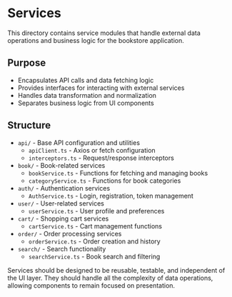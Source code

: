 # Services

This directory contains service modules that handle external data operations and business logic for the bookstore application.

## Purpose
- Encapsulates API calls and data fetching logic
- Provides interfaces for interacting with external services
- Handles data transformation and normalization
- Separates business logic from UI components

## Structure
- `api/` - Base API configuration and utilities
  - `apiClient.ts` - Axios or fetch configuration
  - `interceptors.ts` - Request/response interceptors
- `book/` - Book-related services
  - `bookService.ts` - Functions for fetching and managing books
  - `categoryService.ts` - Functions for book categories
- `auth/` - Authentication services
  - `AuthService.ts` - Login, registration, token management
- `user/` - User-related services
  - `userService.ts` - User profile and preferences
- `cart/` - Shopping cart services
  - `cartService.ts` - Cart management functions
- `order/` - Order processing services
  - `orderService.ts` - Order creation and history
- `search/` - Search functionality
  - `searchService.ts` - Book search and filtering

Services should be designed to be reusable, testable, and independent of the UI layer. They should handle all the complexity of data operations, allowing components to remain focused on presentation.